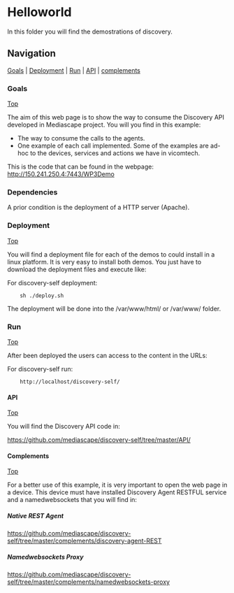 # Helloworld #

In this folder you will find the demostrations of discovery.

## Navigation
[Goals][] | [Deployment][] | [Run][] | [API][] | [complements][]

### Goals
[Top][]

The aim of this web page is to show the way to consume the Discovery API developed in Mediascape project. You will you find in this example:

- The way to consume the calls to the agents.
- One example of each call implemented. Some of the examples are ad-hoc to the devices, services and actions we have in vicomtech.

This is the code that can be found in the webpage: http://150.241.250.4:7443/WP3Demo

### Dependencies

A prior condition is the deployment of a HTTP server (Apache).

### Deployment
[Top][]

You will find a deployment file for each of the demos to could install in a linux platform. It is very easy to install both demos. You just have to download the deployment files and execute like: 

For discovery-self deployment:
```
    sh ./deploy.sh
```

The deployment will be done into the /var/www/html/ or /var/www/ folder.

### Run
[Top][]

After been deployed the users can access to the content in the URLs:
 
 For discovery-self run:
```
    http://localhost/discovery-self/
```


#### API
[Top][]

You will find the Discovery API code in:

https://github.com/mediascape/discovery-self/tree/master/API/
        
#### Complements
[Top][]

For a better use of this example, it is very important to open the web page in a device. This device must have installed Discovery Agent RESTFUL service and a namedwebsockets that you will find in:

##### Native REST Agent

https://github.com/mediascape/discovery-self/tree/master/complements/discovery-agent-REST

##### Namedwebsockets Proxy

https://github.com/mediascape/discovery-self/tree/master/complements/namedwebsockets-proxy


[Top]: #navigation
[Goals]: #goals
[Deployment]: #deployment
[Run]: #run
[API]: #api
[complements]: #complements
